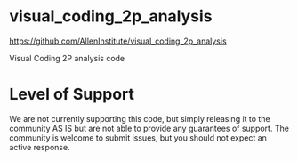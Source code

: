 visual_coding_2p_analysis
===============================

https://github.com/AllenInstitute/visual_coding_2p_analysis

Visual Coding 2P analysis code

Level of Support
===============================
We are not currently supporting this code, but simply releasing it to the community AS IS but are not able to provide any guarantees of support. The community is welcome to submit issues, but you should not expect an active response.
